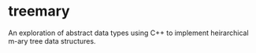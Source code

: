 # treemary
An exploration of abstract data types using C++ to implement heirarchical m-ary tree data structures.
